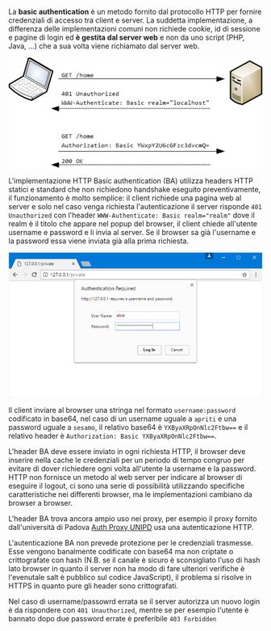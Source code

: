 La **basic authentication** è un metodo fornito dal protocollo HTTP per fornire credenziali di accesso tra client e server. La suddetta implementazione, a differenza delle implementazioni comuni non richiede cookie, id di sessione e pagine di login ed **è gestita dal server web** e non da uno script (PHP, Java, ...) che a sua volta viene richiamato dal server web.

![Funzionamento di un HTTP BA](auth.png "HTTP BA")

L'implementazione HTTP Basic authentication (BA)  utilizza headers HTTP statici e standard che non richiedono handshake eseguito preventivamente, il funzionamento è molto semplice: il client richiede una pagina web al server e solo nel caso venga richiesta l'autenticazione il server risponde `401 Unauthorized` con l'header `WWW-Authenticate: Basic realm="realm"` dove il realm è il titolo che appare nel popup del browser, il client chiede all'utente username e password e li invia al server. Se il browser sa già l'username e la password essa viene inviata già alla prima richiesta.

![Schermata di Login del browser per HTTP BA](auth-login.png "Schermata di Login del browser per HTTP BA")

Il client inviare al browser una stringa nel formato `username:password` codificato in base64, nel caso di un username uguale a `apriti` e una password uguale a `sesamo`, il relativo base64 è `YXByaXRpOnNlc2Ftbw==` e il relativo header è `Authorization: Basic YXByaXRpOnNlc2Ftbw==`.

L'header BA deve essere inviato in ogni richiesta HTTP, il browser deve inserire nella cache le credenziali per un periodo di tempo congruo per evitare di dover richiedere ogni volta all'utente la username e la password. HTTP non fornisce un metodo al web server per indicare al browser di eseguire il logout, ci sono una serie di possibilità utilizzando specifiche caratteristiche nei differenti browser, ma le implementazioni cambiano da browser a browser.

L'header BA trova ancora ampio uso nei proxy, per esempio il proxy fornito dall'università di Padova [Auth Proxy UNIPD](https://bibliotecadigitale.cab.unipd.it/bd/auth-proxy) usa una autenticazione HTTP.

L'autenticazione BA non prevede protezione per le credenziali trasmesse. Esse vengono banalmente codificate con base64 ma non criptate o crittografate con hash (N.B. se il canale è sicuro è sconsigliato l'uso di hash lato browser in quanto il server non ha modo di fare ulteriori verifiche è l'evenutale salt è pubblico sul codice JavaScript), il problema si risolve in HTTPS in quanto pure gli header sono crittografati.

Nel caso di username/passowrd errata se il server autorizza un nuovo login è da rispondere con `401 Unauthorized`, mentre se per esempio l'utente è bannato dopo due password errate è preferibile `403 Forbidden`
